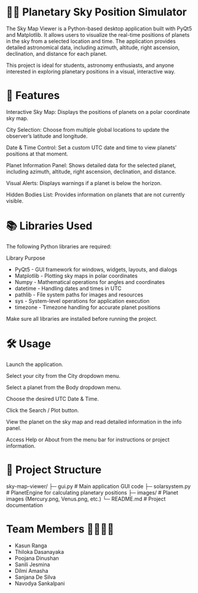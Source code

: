 # 📡🌌 Planetary Sky Position Simulator

The Sky Map Viewer is a Python-based desktop application built with PyQt5 and Matplotlib. It allows users to visualize the real-time positions of planets in the sky from a selected location and time. The application provides detailed astronomical data, including azimuth, altitude, right ascension, declination, and distance for each planet.

This project is ideal for students, astronomy enthusiasts, and anyone interested in exploring planetary positions in a visual, interactive way.


# 🚀 Features

Interactive Sky Map: Displays the positions of planets on a polar coordinate sky map.

City Selection: Choose from multiple global locations to update the observer’s latitude and longitude.

Date & Time Control: Set a custom UTC date and time to view planets’ positions at that moment.

Planet Information Panel: Shows detailed data for the selected planet, including azimuth, altitude, right ascension, declination, and distance.

Visual Alerts: Displays warnings if a planet is below the horizon.

Hidden Bodies List: Provides information on planets that are not currently visible.


# 📚 Libraries Used

The following Python libraries are required:

Library	Purpose
  - PyQt5	         - GUI framework for windows, widgets, layouts, and dialogs
  - Matplotlib	    - Plotting sky maps in polar coordinates
  - Numpy	         - Mathematical operations for angles and coordinates
  - datetime	      - Handling dates and times in UTC
  - pathlib	       - File system paths for images and resources
  - sys	           - System-level operations for application execution
  - timezone	      - Timezone handling for accurate planet positions

Make sure all libraries are installed before running the project.


# 🛠 Usage

Launch the application.

Select your city from the City dropdown menu.

Select a planet from the Body dropdown menu.

Choose the desired UTC Date & Time.

Click the Search / Plot button.

View the planet on the sky map and read detailed information in the info panel.

Access Help or About from the menu bar for instructions or project information.


# 📂 Project Structure

sky-map-viewer/
  ├─ gui.py               # Main application GUI code
  ├─ solarsystem.py       # PlanetEngine for calculating planetary positions
  ├─ images/              # Planet images (Mercury.png, Venus.png, etc.)
  └─ README.md            # Project documentation

# Team Members 👩‍💻👨‍💻
  - Kasun Ranga
  - Thiloka Dasanayaka
  - Poojana Dinushan
  - Sanili Jesmina
  - Dilmi Amasha
  - Sanjana De Silva
  - Navodya Sankalpani
